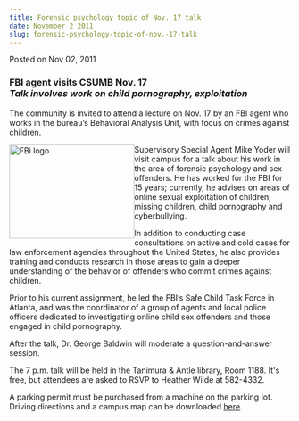```yaml
---
title: Forensic psychology topic of Nov. 17 talk
date: November 2 2011
slug: forensic-psychology-topic-of-nov.-17-talk
---
```


 



<span class="date">Posted on Nov 02, 2011    </span>
<h3>FBI agent visits CSUMB Nov. 17<br>
<em>Talk involves work on child pornography, exploitation</em></br></h3>
<p>The community is invited to attend a lecture on Nov. 17 by an
FBI agent who works in the bureau&#x2019;s Behavioral Analysis Unit, with
focus on crimes against children.</p>
<p><img alt="FBi logo" src="https://news.csumb.edu/sites/default/files/65/attachments/news/images/fbi_and_seal.jpg" style="float:left; width:224px; height:168px">Supervisory Special
Agent Mike Yoder will visit campus for a talk about his work in the
area of forensic psychology and sex offenders. He has worked for
the FBI for 15 years; currently, he advises on areas of online
sexual exploitation of children, missing children, child
pornography and cyberbullying.</img></p>
<p>In addition to conducting case consultations on active and cold
cases for law enforcement agencies throughout the United States, he
also provides training and conducts research in those areas to gain
a deeper understanding of the behavior of offenders who commit
crimes against children.</p>
<p>Prior to his current assignment, he led the FBI&#x2019;s Safe Child
Task Force in Atlanta, and was the coordinator of a group of agents
and local police officers dedicated to investigating online child
sex offenders and those engaged in child pornography.</p>
<p>After the talk, Dr. George Baldwin will moderate a
question-and-answer session.&#xA0;</p>
<p>The 7 p.m. talk will be held in the Tanimura &amp; Antle
library, Room 1188. It&apos;s free, but attendees are asked to RSVP to
Heather Wilde at 582-4332.</p>
<p>A parking permit must be purchased from a machine on the parking
lot. Driving directions and a campus map can be downloaded <a href="https://csumb.edu/map" rel="nofollow">here</a>.</p>
<p>&#xA0;</p>
<p>&#xA0;</p>
<p><br>
&#xA0;</br></p>





 
